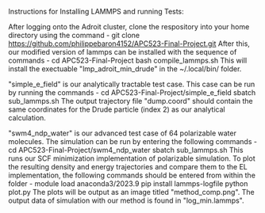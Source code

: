 Instructions for Installing LAMMPS and running Tests: 

After logging onto the Adroit cluster, clone the respository into your home directory using the command - 
git clone https://github.com/philippebaron4152/APC523-Final-Project.git
After this, our modified version of lammps can be installed with the sequence of commands - 
cd APC523-Final-Project
bash compile_lammps.sh
This will install the exectuable "lmp_adroit_min_drude" in the ~/.local/bin/ folder. 

"simple_e_field" is our analytically tractable test case. This case can be run by running the commands - 
cd APC523-Final-Project/simple_e_field
sbatch sub_lammps.sh
The output trajectory file "dump.coord" should contain the same coordinates for the Drude particle (index 2) as our analytical calculation. 

"swm4_ndp_water" is our advanced test case of 64 polarizable water molecules. The simulation can be run by entering the following commands - 
cd APC523-Final-Project/swm4_ndp_water
sbatch sub_lammps.sh
This runs our SCF minimization implementation of polarizable simulation. To plot the resulting density and energy trajectories and compare them to the EL implementation, the following commands should be entered from within the folder - 
module load anaconda3/2023.9
pip install lammps-logfile
python plot.py
The plots will be output as an image titled "method_comp.png". The output data of simulation with our method is found in "log_min.lammps". 
